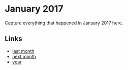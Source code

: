 # January 2017

Capture everything that happened in January 2017 here.

## Links
- [last month](calendar/months/2016-12.md)
- [next month](calendar/months/2017-02.md)
- [year](calendar/years/2017.md)